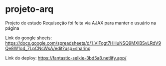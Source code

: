 # projeto-arq

Projeto de estudo
Requiseção foi feita via AJAX para manter o usuário na página

Link do google sheets: https://docs.google.com/spreadsheets/d/1_VlFogt7HHuNSQ9MXlBSvLRdV9Qe8W1o4_7LpCNcWsA/edit?usp=sharing

Link do deploy: https://fantastic-selkie-3bd5a8.netlify.app/
